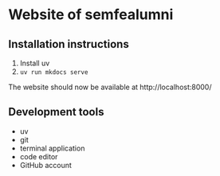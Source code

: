 # Website of semfealumni
## Installation instructions
1. Install uv
2. `uv run mkdocs serve`

The website should now be available at http://localhost:8000/

## Development tools
- uv
- git
- terminal application
- code editor
- GitHub account
